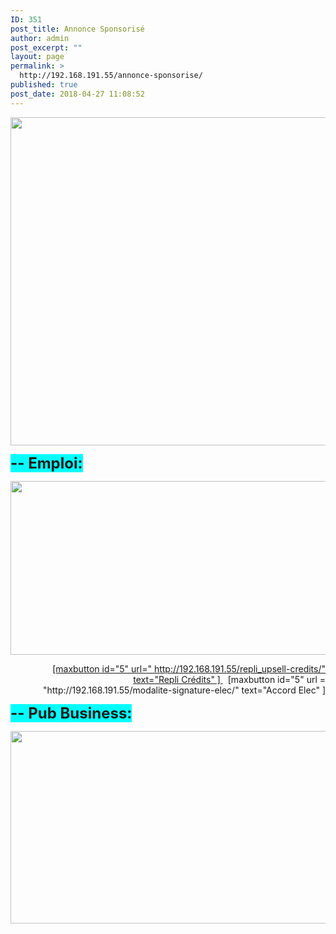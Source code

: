 ```yaml
---
ID: 351
post_title: Annonce Sponsorisé
author: admin
post_excerpt: ""
layout: page
permalink: >
  http://192.168.191.55/annonce-sponsorise/
published: true
post_date: 2018-04-27 11:08:52
---
```

<a href="http://192.168.191.55/wp-content/uploads/2018/04/Ann_spon_emploi-1.png"><img class="aligncenter size-full wp-image-399" src="http://192.168.191.55/wp-content/uploads/2018/04/Ann_spon_emploi-1.png" alt="" width="1595" height="525" /></a>

<span style="font-size: 18pt; background-color: #00ffff;"><strong>-- Emploi:</strong></span>

<a href="http://192.168.191.55/wp-content/uploads/2018/04/Ann_spon_1.png"><img class="aligncenter size-full wp-image-401" src="http://192.168.191.55/wp-content/uploads/2018/04/Ann_spon_1.png" alt="" width="1597" height="278" /></a>
<p style="text-align: right;"><a href="http://192.168.188.240/WP/wp-content/uploads/2018/04/Box_1.png">[maxbutton id="5" url=" http://192.168.191.55/repli_upsell-credits/" text="Repli Crédits" ] </a>  [maxbutton id="5" url = "http://192.168.191.55/modalite-signature-elec/" text="Accord Elec" ]</p>
<span style="font-size: 18pt; background-color: #00ffff;"><strong>-- Pub Business:</strong></span>

<a href="http://192.168.191.55/wp-content/uploads/2018/04/Ann_spon_2.png"><img class="aligncenter size-full wp-image-402" src="http://192.168.191.55/wp-content/uploads/2018/04/Ann_spon_2.png" alt="" width="1598" height="308" /></a>

&nbsp;